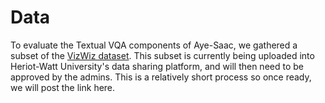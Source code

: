 # Data

To evaluate the Textual VQA components of Aye-Saac, we gathered a subset of the [VizWiz dataset](https://vizwiz.org/tasks-and-datasets/vqa/). This subset is currently being uploaded into Heriot-Watt University's data sharing platform, and will then need to be approved by the admins. This is a relatively short process so once ready, we will post the link here.
